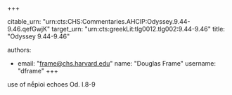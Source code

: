 +++


citable_urn: "urn:cts:CHS:Commentaries.AHCIP:Odyssey.9.44-9.46.qefGwjK"
target_urn: "urn:cts:greekLit:tlg0012.tlg002:9.44-9.46"
title: "Odyssey 9.44-9.46"

authors:
- email: "frame@chs.harvard.edu"
  name: "Douglas Frame"
  username: "dframe"
+++

<p>use of nḗpioi echoes Od. I.8-9</p>